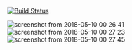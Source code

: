 [![Build Status](https://travis-ci.org/HaliksaR/text_analysis_curs.svg?branch=master)](https://travis-ci.org/HaliksaR/text_analysis_curs)

![screenshot from 2018-05-10 00 26 41](https://user-images.githubusercontent.com/35256960/39829541-089c91f2-53e9-11e8-998d-9094a6f7ec38.png)
![screenshot from 2018-05-10 00 27 23](https://user-images.githubusercontent.com/35256960/39829543-08c71efe-53e9-11e8-9705-49fa43fe096a.png)
![screenshot from 2018-05-10 00 27 45](https://user-images.githubusercontent.com/35256960/39829544-08f8053c-53e9-11e8-960a-1ba9f7da0496.png)
